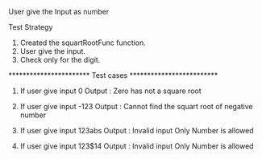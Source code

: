 User give the Input as number

Test Strategy 
1. Created the squartRootFunc function.
2. User give the input.
3. Check only for the digit.

*********************** Test cases *************************
1. If user give input 0
Output : Zero has not a square root 

2. If user give input -123
Output : Cannot find the squart root of negative number 

3. If user give input 123abs 
Output : Invalid input 
		 Only Number is allowed

4. If user give input 123$14 
Output : Invalid input 
		 Only Number is allowed